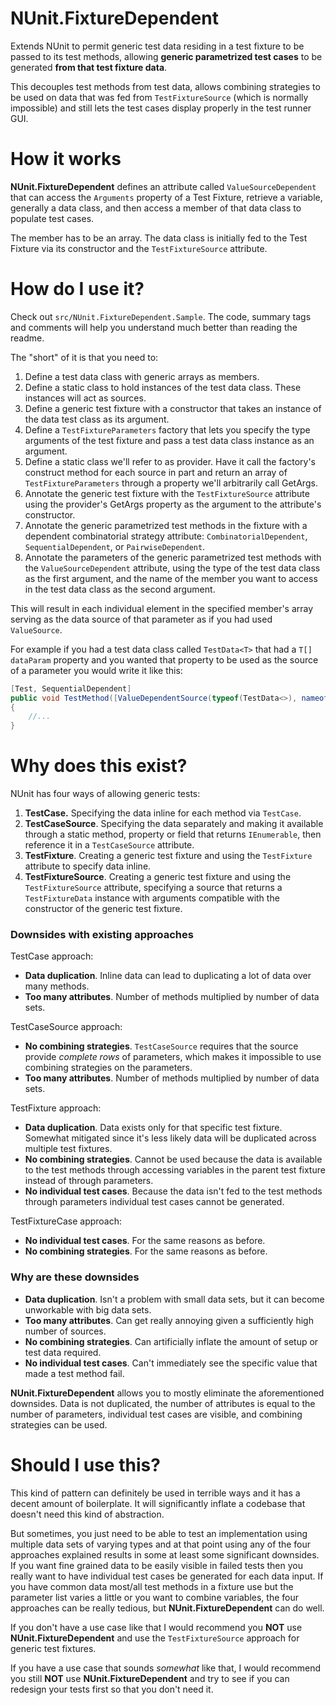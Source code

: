# NUnit.FixtureDependent
Extends NUnit to permit generic test data residing in a test fixture to be passed to its test methods, allowing **generic parametrized test cases** to be generated **from that test fixture data**. 

This decouples test methods from test data, allows combining strategies to be used on data that was fed from ``TestFixtureSource`` (which is normally impossible) and still lets the test cases display properly in the test runner GUI.

# How it works
**NUnit.FixtureDependent** defines an attribute called ``ValueSourceDependent`` that can access the ``Arguments`` property of a Test Fixture, retrieve a variable, generally a data class, and then access a member of that data class to populate test cases. 

The member has to be an array. The data class is initially fed to the Test Fixture via its constructor and the ``TestFixtureSource`` attribute.

# How do I use it?
Check out ``src/NUnit.FixtureDependent.Sample``. The code, summary tags and comments will help you understand much better than reading the readme.

The "short" of it is that you need to:
1. Define a test data class with generic arrays as members.
2. Define a static class to hold instances of the test data class. These instances will act as sources.
3. Define a generic test fixture with a constructor that takes an instance of the data test class as its argument.
4. Define a ``TestFixtureParameters`` factory that lets you specify the type arguments of the test fixture and pass a test data class instance as an argument.
5. Define a static class we'll refer to as provider. Have it call the factory's construct method for each source in part and return an array of ``TestFixtureParameters`` through a property we'll arbitrarily call GetArgs.
6. Annotate the generic test fixture with the ``TestFixtureSource`` attribute using the provider's GetArgs property as the argument to the attribute's constructor.
6. Annotate the generic parametrized test methods in the fixture with a dependent combinatorial strategy attribute: ``CombinatorialDependent``, ``SequentialDependent``, or ``PairwiseDependent``.
7. Annotate the parameters of the generic parametrized test methods with the ``ValueSourceDependent`` attribute, using the type of the test data class as the first argument, and the name of the member you want to access in the test data class as the second argument. 

This will result in each individual element in the specified member's array serving as the data source of that parameter as if you had used ``ValueSource``.

For example if you had a test data class called ``TestData<T>`` that had a ``T[] dataParam`` property and you wanted that property to be used as the source of a parameter you would write it like this:

```csharp
[Test, SequentialDependent]
public void TestMethod([ValueDependentSource(typeof(TestData<>), nameof(TestData<T>.dataParam))] T param)
{
    //...
}
```

# Why does this exist?

NUnit has four ways of allowing generic tests:
1. **TestCase.** Specifying the data inline for each method via ``TestCase``.
2. **TestCaseSource**. Specifying the data separately and making it available through a static method, property or field that returns ``IEnumerable``, then reference it in a ``TestCaseSource`` attribute.
3. **TestFixture**. Creating a generic test fixture and using  the ``TestFixture`` attribute to specify data inline.
4. **TestFixtureSource**. Creating a generic test fixture and using the ``TestFixtureSource`` attribute, specifying a source that returns a ``TestFixtureData`` instance with arguments compatible with the constructor of the generic test fixture.

### Downsides with existing approaches

TestCase approach:
- **Data duplication**. Inline data can lead to duplicating a lot of data over many methods.
- **Too many attributes**. Number of methods multiplied by number of data sets.

TestCaseSource approach:
- **No combining strategies**. ``TestCaseSource`` requires that the source provide _complete rows_ of parameters, which makes it impossible to use combining strategies on the parameters.
- **Too many attributes**. Number of methods multiplied by number of data sets.

TestFixture approach:
- **Data duplication**. Data exists only for that specific test fixture. Somewhat mitigated since it's less likely data will be duplicated across multiple test fixtures.
- **No combining strategies**. Cannot be used because the data is available to the test methods through accessing variables in the parent test fixture instead of through parameters.
- **No individual test cases**. Because the data isn't fed to the test methods through parameters individual test cases cannot be generated.

TestFixtureCase approach:
- **No individual test cases**. For the same reasons as before.
- **No combining strategies**. For the same reasons as before.

### Why are these downsides

- **Data duplication**. Isn't a problem with small data sets, but it can become unworkable with big data sets.
- **Too many attributes**. Can get really annoying given a sufficiently high number of sources.
- **No combining strategies**. Can artificially inflate the amount of setup or test data required.
- **No individual test cases**. Can't immediately see the specific value that made a test method fail.

**NUnit.FixtureDependent** allows you to mostly eliminate the aforementioned downsides. Data is not duplicated, the number of attributes is equal to the number of parameters, individual test cases are visible, and combining strategies can be used.

# Should I use this?
This kind of pattern can definitely be used in terrible ways and it has a decent amount of boilerplate. It will significantly inflate a codebase that doesn't need this kind of abstraction.

But sometimes, you just need to be able to test an implementation using multiple data sets of varying types and at that point using any of the four approaches explained results in some at least some significant downsides. If you want fine grained data to be easily visible in failed tests then you really want to have individual test cases be generated for each data input. If you have common data most/all test methods in a fixture use but the parameter list varies a little or you want to combine variables, the four approaches can be really tedious, but **NUnit.FixtureDependent** can do well.

If you don't have a use case like that I would recommend you **NOT** use **NUnit.FixtureDependent** and use the ``TestFixtureSource`` approach for generic test fixtures.

If you have a use case that sounds _somewhat_ like that, I would recommend you still **NOT** use **NUnit.FixtureDependent** and try to see if you can redesign your tests first so that you don't need it.
